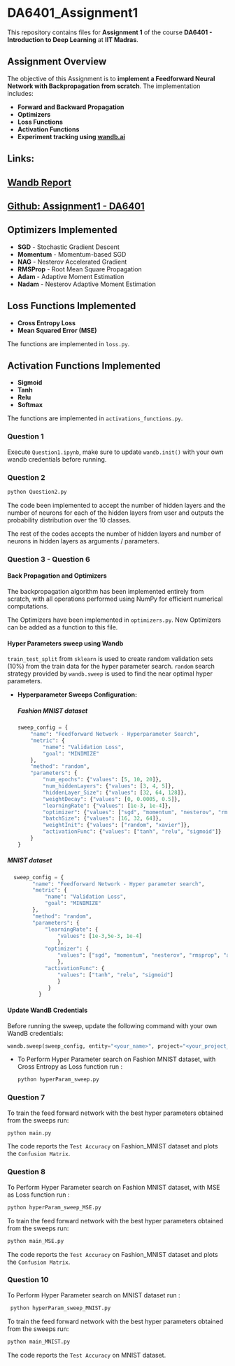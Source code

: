 # DA6401_Assignment1  

This repository contains files for **Assignment 1** of the course **DA6401 - Introduction to Deep Learning** at **IIT Madras**.  

## Assignment Overview  
The objective of this Assignment is to **implement a Feedforward Neural Network with Backpropagation from scratch**. The implementation includes:  

- **Forward and Backward Propagation**  
- **Optimizers**  
- **Loss Functions**
- **Activation Functions**  
- **Experiment tracking using [wandb.ai](https://wandb.ai/)**

## Links:

## [Wandb Report](https://api.wandb.ai/links/manoj_da24s018-iit-madras/ha0mw34v)

## [Github: Assignment1 - DA6401](https://github.com/MANOJKUMAR-CM/DA6401_Assignment1)

## Optimizers Implemented  

- **SGD** - Stochastic Gradient Descent  
- **Momentum** - Momentum-based SGD  
- **NAG** - Nesterov Accelerated Gradient   
- **RMSProp** - Root Mean Square Propagation  
- **Adam** - Adaptive Moment Estimation  
- **Nadam** - Nesterov Adaptive Moment Estimation  

## Loss Functions Implemented  

- **Cross Entropy Loss**  
- **Mean Squared Error (MSE)**
  
The functions are implemented in `loss.py`.

## Activation Functions Implemented  

- **Sigmoid**  
- **Tanh**
- **Relu**
- **Softmax**
  
The functions are implemented in `activations_functions.py`.


### Question 1
Execute `Question1.ipynb`, make sure to update `wandb.init()` with your own wandb credentials before running.

### Question 2
``` python
python Question2.py
``` 
The code been implemented to accept the number of hidden layers and the number of neurons for each of the hidden layers from user and outputs the probability distribution over the 10 classes.

The rest of the codes accepts the number of hidden layers and number of neurons in hidden layers as arguments / parameters. 

### Question 3 - Question 6
#### Back Propagation and Optimizers
  The backpropagation algorithm has been implemented entirely from scratch, with all operations performed using NumPy for efficient numerical computations.
  
  The Optimizers have been implemented in `optimizers.py`. New Optimizers can be added as a function to this file.

#### Hyper Parameters sweep using Wandb
  `train_test_split` from `sklearn` is used to create random validation sets (10%) from the train data for the hyper parameter search.
  `random` search strategy provided by `wandb.sweep` is used to find the near optimal hyper parameters.
   
- **Hyperparameter Sweeps Configuration:**  

  ##### Fashion MNIST dataset 

     ```python
     sweep_config = {
         "name": "Feedforward Network - Hyperparameter Search",
         "metric": {
             "name": "Validation Loss",
             "goal": "MINIMIZE"
         },
         "method": "random",
         "parameters": {
             "num_epochs": {"values": [5, 10, 20]},
             "num_hiddenLayers": {"values": [3, 4, 5]},
             "hiddenLayer_Size": {"values": [32, 64, 128]},
             "weightDecay": {"values": [0, 0.0005, 0.5]},
             "learningRate": {"values": [1e-3, 1e-4]},
             "optimizer": {"values": ["sgd", "momentum", "nesterov", "rmsprop", "adam", "nadam"]},
             "batchSize": {"values": [16, 32, 64]},
             "weightInit": {"values": ["random", "xavier"]},
             "activationFunc": {"values": ["tanh", "relu", "sigmoid"]}
         }
     }
     ```
     

##### MNIST dataset

  ```python
    sweep_config = {
          "name": "Feedforward Network - Hyper parameter search",
          "metric": {
              "name": "Validation Loss",
              "goal": "MINIMIZE"
          },
          "method": "random",
          "parameters": {
              "learningRate": {
                  "values": [1e-3,5e-3, 1e-4]
                  },
              "optimizer": {
                  "values": ["sgd", "momentum", "nesterov", "rmsprop", "adam", "nadam"]
                  },
              "activationFunc": {
                  "values": ["tanh", "relu", "sigmoid"]
                  }
               }
            }
  ```
#### Update WandB Credentials  
Before running the sweep, update the following command with your own WandB credentials:  

```python
wandb.sweep(sweep_config, entity="<your_name>", project="<your_project_name>")
```

- To Perform Hyper Parameter search on Fashion MNIST dataset, with Cross Entropy as Loss function run :
  ``` python
  python hyperParam_sweep.py
  ```
  
### Question 7
To train the feed forward network with the best hyper parameters obtained from the sweeps run:
```python
python main.py
```
The code reports the `Test Accuracy` on Fashion_MNIST dataset and plots the `Confusion Matrix`. 

### Question 8
To Perform Hyper Parameter search on Fashion MNIST dataset, with MSE as Loss function run :
  ``` python
  python hyperParam_sweep_MSE.py
  ```

To train the feed forward network with the best hyper parameters obtained from the sweeps run:
  ```python
  python main_MSE.py
  ```
The code reports the `Test Accuracy` on Fashion_MNIST dataset and plots the `Confusion Matrix`. 

### Question 10
To Perform Hyper Parameter search on MNIST dataset run : 
   ``` python
    python hyperParam_sweep_MNIST.py
   ```
To train the feed forward network with the best hyper parameters obtained from the sweeps run:
  ```python
  python main_MNIST.py
  ```
The code reports the `Test Accuracy` on MNIST dataset. 

  

